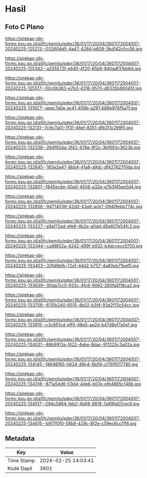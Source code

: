 # Hasil

## Foto C Plano

https://sirekap-obj-formc.kpu.go.id/a5fc/pemilu/pdpr/36/01/17/20/04/3601172004007-20240225-125213--032604d5-4a47-4284-b609-3bd142cfcc58.jpg

https://sirekap-obj-formc.kpu.go.id/a5fc/pemilu/pdpr/36/01/17/20/04/3601172004007-20240225-125342--a205572f-e640-4f20-85b6-840adf31bb6d.jpg

https://sirekap-obj-formc.kpu.go.id/a5fc/pemilu/pdpr/36/01/17/20/04/3601172004007-20240225-125517--00c0b363-e7b3-4316-9570-d6335b86045f.jpg

https://sirekap-obj-formc.kpu.go.id/a5fc/pemilu/pdpr/36/01/17/20/04/3601172004007-20240225-131927--aeac7a0a-ac41-459b-a291-b88e974f5a7f.jpg

https://sirekap-obj-formc.kpu.go.id/a5fc/pemilu/pdpr/36/01/17/20/04/3601172004007-20240225-132131--7c9c7a01-7f31-46ef-8351-dfb311c299f5.jpg

https://sirekap-obj-formc.kpu.go.id/a5fc/pemilu/pdpr/36/01/17/20/04/3601172004007-20240225-132339--264f92da-3f42-478e-9f2c-3bf693c3623b.jpg

https://sirekap-obj-formc.kpu.go.id/a5fc/pemilu/pdpr/36/01/17/20/04/3601172004007-20240225-132645--183e2e47-8bb4-41a8-a9dc-df427627f0da.jpg

https://sirekap-obj-formc.kpu.go.id/a5fc/pemilu/pdpr/36/01/17/20/04/3601172004007-20240225-132801--f845ec6e-40a0-4506-a32e-e7b3f45ee5d4.jpg

https://sirekap-obj-formc.kpu.go.id/a5fc/pemilu/pdpr/36/01/17/20/04/3601172004007-20240225-132856--94714036-42d0-43a9-acb7-09d0febb774c.jpg

https://sirekap-obj-formc.kpu.go.id/a5fc/pemilu/pdpr/36/01/17/20/04/3601172004007-20240225-133227--a9af72ad-efe6-4b2e-a0dd-d5e607e54fc2.jpg

https://sirekap-obj-formc.kpu.go.id/a5fc/pemilu/pdpr/36/01/17/20/04/3601172004007-20240225-133344--ca98f02a-4242-499f-b932-b4dccecc0750.jpg

https://sirekap-obj-formc.kpu.go.id/a5fc/pemilu/pdpr/36/01/17/20/04/3601172004007-20240225-133453--33fd9bfb-72e1-44d2-b757-4a80eb71bef5.jpg

https://sirekap-obj-formc.kpu.go.id/a5fc/pemilu/pdpr/36/01/17/20/04/3601172004007-20240225-133639--90da7cc5-933c-4fc6-9062-260fa5f18ca2.jpg

https://sirekap-obj-formc.kpu.go.id/a5fc/pemilu/pdpr/36/01/17/20/04/3601172004007-20240225-133758--6115b240-6515-4b02-b3f4-93d2f13c54cc.jpg

https://sirekap-obj-formc.kpu.go.id/a5fc/pemilu/pdpr/36/01/17/20/04/3601172004007-20240225-133915--c3c651cd-eff0-48e5-ae2d-b47d8ef7a0e1.jpg

https://sirekap-obj-formc.kpu.go.id/a5fc/pemilu/pdpr/36/01/17/20/04/3601172004007-20240225-134031--88b9913a-f422-4ebe-8dac-911225c3a02a.jpg

https://sirekap-obj-formc.kpu.go.id/a5fc/pemilu/pdpr/36/01/17/20/04/3601172004007-20240225-134145--f4646f65-0624-49c4-9b59-cf761f017740.jpg

https://sirekap-obj-formc.kpu.go.id/a5fc/pemilu/pdpr/36/01/17/20/04/3601172004007-20240225-134318--871a54d6-03d4-4de6-b07e-efb4865c146b.jpg

https://sirekap-obj-formc.kpu.go.id/a5fc/pemilu/pdpr/36/01/17/20/04/3601172004007-20240225-134517--294c5864-feb2-4b68-8818-7a99fa07cec9.jpg

https://sirekap-obj-formc.kpu.go.id/a5fc/pemilu/pdpr/36/01/17/20/04/3601172004007-20240225-134615--b917f0f0-58b9-429c-8f2e-c59ec6ccf1f8.jpg


## Metadata

| Key        | Value               |
| ---------- | ------------------- |
| Time Stamp | 2024-02-25 14:03:41 |
| Kode Dapil | 3601                |




